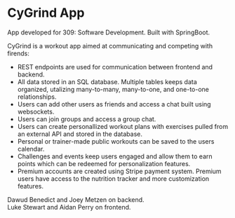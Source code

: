 # CyGrind App
App developed for 309: Software Development. Built with SpringBoot. 

CyGrind is a workout app aimed at communicating and competing with firends:  
- REST endpoints are used for communication between frontend and backend.  
- All data stored in an SQL database. Multiple tables keeps data organized, utalizing many-to-many, many-to-one, and one-to-one relationships.  
- Users can add other users as friends and access a chat built using websockets.  
- Users can join groups and access a group chat.  
- Users can create personallized workout plans with exercises pulled from an external API and stored in the database.  
- Personal or trainer-made public workouts can be saved to the users calendar.  
- Challenges and events keep users engaged and allow them to earn points which can be redeemed for personalization features.  
- Premium accounts are created using Stripe payment system. Premium users have access to the nutrition tracker and more customization features.  


Dawud Benedict and Joey Metzen on backend.  
Luke Stewart and Aidan Perry on frontend.
